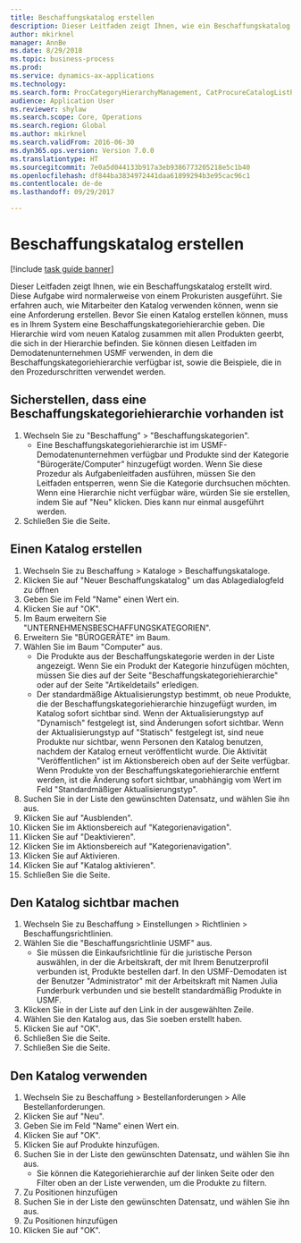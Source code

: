 ```yaml
--- 
title: Beschaffungskatalog erstellen
description: Dieser Leitfaden zeigt Ihnen, wie ein Beschaffungskatalog erstellt wird.
author: mkirknel
manager: AnnBe
ms.date: 8/29/2018
ms.topic: business-process
ms.prod: 
ms.service: dynamics-ax-applications
ms.technology: 
ms.search.form: ProcCategoryHierarchyManagement, CatProcureCatalogListPage, CatProcureCatalogCreate, CatProcureCatalogEdit, SysPolicyListPage, SysPolicy, CatCatalogPolicyRule, PurchReqTableListPage, PurchReqCreate, PurchReqTable, PurchReqAddItem
audience: Application User
ms.reviewer: shylaw
ms.search.scope: Core, Operations
ms.search.region: Global
ms.author: mkirknel
ms.search.validFrom: 2016-06-30
ms.dyn365.ops.version: Version 7.0.0
ms.translationtype: HT
ms.sourcegitcommit: 7e0a5d044133b917a3eb9386773205218e5c1b40
ms.openlocfilehash: df844ba3834972441daa61899294b3e95cac96c1
ms.contentlocale: de-de
ms.lasthandoff: 09/29/2017

---
```

# <a name="create-a-procurement-catalog"></a>Beschaffungskatalog erstellen

[!include [task guide banner](../../includes/task-guide-banner.md)]

Dieser Leitfaden zeigt Ihnen, wie ein Beschaffungskatalog erstellt wird. Diese Aufgabe wird normalerweise von einem Prokuristen ausgeführt. Sie erfahren auch, wie Mitarbeiter den Katalog verwenden können, wenn sie eine Anforderung erstellen. Bevor Sie einen Katalog erstellen können, muss es in Ihrem System eine Beschaffungskategoriehierarchie geben. Die Hierarchie wird vom neuen Katalog zusammen mit allen Produkten geerbt, die sich in der Hierarchie befinden. Sie können diesen Leitfaden im Demodatenunternehmen USMF verwenden, in dem die Beschaffungskategoriehierarchie verfügbar ist, sowie die Beispiele, die in den Prozedurschritten verwendet werden.


## <a name="ensure-that-a-procurement-category-hierarchy-exists"></a>Sicherstellen, dass eine Beschaffungskategoriehierarchie vorhanden ist
1. Wechseln Sie zu "Beschaffung" > "Beschaffungskategorien".
    * Eine Beschaffungskategoriehierarchie ist im USMF-Demodatenunternehmen verfügbar und Produkte sind der Kategorie "Bürogeräte/Computer" hinzugefügt worden. Wenn Sie diese Prozedur als Aufgabenleitfaden ausführen, müssen Sie den Leitfaden entsperren, wenn Sie die Kategorie durchsuchen möchten. Wenn eine Hierarchie nicht verfügbar wäre, würden Sie sie erstellen, indem Sie auf "Neu" klicken. Dies kann nur einmal ausgeführt werden.  
2. Schließen Sie die Seite.

## <a name="create-a-catalog"></a>Einen Katalog erstellen
1. Wechseln Sie zu Beschaffung > Kataloge > Beschaffungskataloge.
2. Klicken Sie auf "Neuer Beschaffungskatalog" um das Ablagedialogfeld zu öffnen
3. Geben Sie im Feld "Name" einen Wert ein.
4. Klicken Sie auf "OK".
5. Im Baum erweitern Sie "UNTERNEHMENSBESCHAFFUNGSKATEGORIEN".
6. Erweitern Sie "BÜROGERÄTE" im Baum.
7. Wählen Sie im Baum "Computer" aus.
    * Die Produkte aus der Beschaffungskategorie werden in der Liste angezeigt. Wenn Sie ein Produkt der Kategorie hinzufügen möchten, müssen Sie dies auf der Seite "Beschaffungskategoriehierarchie" oder auf der Seite "Artikeldetails" erledigen.  
    * Der standardmäßige Aktualisierungstyp bestimmt, ob neue Produkte, die der Beschaffungskategoriehierarchie hinzugefügt wurden, im Katalog sofort sichtbar sind. Wenn der Aktualisierungstyp auf "Dynamisch" festgelegt ist, sind Änderungen sofort sichtbar. Wenn der Aktualisierungstyp auf "Statisch" festgelegt ist, sind neue Produkte nur sichtbar, wenn Personen den Katalog benutzen, nachdem der Katalog erneut veröffentlicht wurde. Die Aktivität "Veröffentlichen" ist im Aktionsbereich oben auf der Seite verfügbar. Wenn Produkte von der Beschaffungskategoriehierarchie entfernt werden, ist die Änderung sofort sichtbar, unabhängig vom Wert im Feld "Standardmäßiger Aktualisierungstyp".  
8. Suchen Sie in der Liste den gewünschten Datensatz, und wählen Sie ihn aus.
9. Klicken Sie auf "Ausblenden".
10. Klicken Sie im Aktionsbereich auf "Kategorienavigation".
11. Klicken Sie auf "Deaktivieren".
12. Klicken Sie im Aktionsbereich auf "Kategorienavigation".
13. Klicken Sie auf Aktivieren.
14. Klicken Sie auf "Katalog aktivieren".
15. Schließen Sie die Seite.

## <a name="make-the-catalog-visible"></a>Den Katalog sichtbar machen
1. Wechseln Sie zu Beschaffung > Einstellungen > Richtlinien > Beschaffungsrichtlinien.
2. Wählen Sie die "Beschaffungsrichtlinie USMF" aus.
    * Sie müssen die Einkaufsrichtlinie für die juristische Person auswählen, in der die Arbeitskraft, der mit Ihrem Benutzerprofil verbunden ist, Produkte bestellen darf. In den USMF-Demodaten ist der Benutzer "Administrator" mit der Arbeitskraft mit Namen Julia Funderburk verbunden und sie bestellt standardmäßig Produkte in USMF.  
3. Klicken Sie in der Liste auf den Link in der ausgewählten Zeile.
4. Wählen Sie den Katalog aus, das Sie soeben erstellt haben.
5. Klicken Sie auf "OK".
6. Schließen Sie die Seite.
7. Schließen Sie die Seite.

## <a name="use-the-catalog"></a>Den Katalog verwenden
1. Wechseln Sie zu Beschaffung > Bestellanforderungen > Alle Bestellanforderungen.
2. Klicken Sie auf "Neu".
3. Geben Sie im Feld "Name" einen Wert ein.
4. Klicken Sie auf "OK".
5. Klicken Sie auf Produkte hinzufügen.
6. Suchen Sie in der Liste den gewünschten Datensatz, und wählen Sie ihn aus.
    * Sie können die Kategoriehierarchie auf der linken Seite oder den Filter oben an der Liste verwenden, um die Produkte zu filtern.  
7. Zu Positionen hinzufügen
8. Suchen Sie in der Liste den gewünschten Datensatz, und wählen Sie ihn aus.
9. Zu Positionen hinzufügen
10. Klicken Sie auf "OK".


